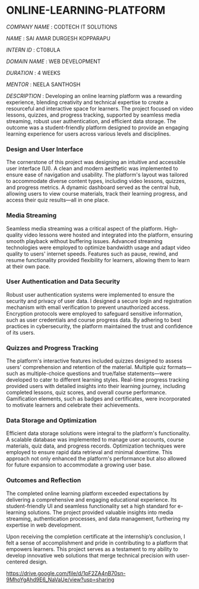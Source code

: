 # ONLINE-LEARNING-PLATFORM

*COMPANY NAME* : CODTECH IT SOLUTIONS

*NAME* : SAI AMAR DURGESH KOPPARAPU

*INTERN ID* : CT08ULA

*DOMAIN NAME* : WEB DEVELOPMENT

*DURATION* : 4 WEEKS

*MENTOR* : NEELA SANTHOSH

*DESCRIPTION* : 
Developing an online learning platform was a rewarding experience, blending creativity and technical expertise to create a resourceful and interactive space for learners. The project focused on video lessons, quizzes, and progress tracking, supported by seamless media streaming, robust user authentication, and efficient data storage. The outcome was a student-friendly platform designed to provide an engaging learning experience for users across various levels and disciplines.

### Design and User Interface
The cornerstone of this project was designing an intuitive and accessible user interface (UI). A clean and modern aesthetic was implemented to ensure ease of navigation and usability. The platform's layout was tailored to accommodate diverse content types, including video lessons, quizzes, and progress metrics. A dynamic dashboard served as the central hub, allowing users to view course materials, track their learning progress, and access their quiz results—all in one place.

### Media Streaming
Seamless media streaming was a critical aspect of the platform. High-quality video lessons were hosted and integrated into the platform, ensuring smooth playback without buffering issues. Advanced streaming technologies were employed to optimize bandwidth usage and adapt video quality to users' internet speeds. Features such as pause, rewind, and resume functionality provided flexibility for learners, allowing them to learn at their own pace.

### User Authentication and Data Security
Robust user authentication systems were implemented to ensure the security and privacy of user data. I designed a secure login and registration mechanism with email verification to prevent unauthorized access. Encryption protocols were employed to safeguard sensitive information, such as user credentials and course progress data. By adhering to best practices in cybersecurity, the platform maintained the trust and confidence of its users.

### Quizzes and Progress Tracking
The platform's interactive features included quizzes designed to assess users' comprehension and retention of the material. Multiple quiz formats—such as multiple-choice questions and true/false statements—were developed to cater to different learning styles. Real-time progress tracking provided users with detailed insights into their learning journey, including completed lessons, quiz scores, and overall course performance. Gamification elements, such as badges and certificates, were incorporated to motivate learners and celebrate their achievements.

### Data Storage and Optimization
Efficient data storage solutions were integral to the platform's functionality. A scalable database was implemented to manage user accounts, course materials, quiz data, and progress records. Optimization techniques were employed to ensure rapid data retrieval and minimal downtime. This approach not only enhanced the platform's performance but also allowed for future expansion to accommodate a growing user base.

### Outcomes and Reflection
The completed online learning platform exceeded expectations by delivering a comprehensive and engaging educational experience. Its student-friendly UI and seamless functionality set a high standard for e-learning solutions. The project provided valuable insights into media streaming, authentication processes, and data management, furthering my expertise in web development.

Upon receiving the completion certificate at the internship’s conclusion, I felt a sense of accomplishment and pride in contributing to a platform that empowers learners. This project serves as a testament to my ability to develop innovative web solutions that merge technical precision with user-centered design.

https://drive.google.com/file/d/1pF2ZA4nB70sn-9MhoYgAhd9E6_NaVaUe/view?usp=sharing

